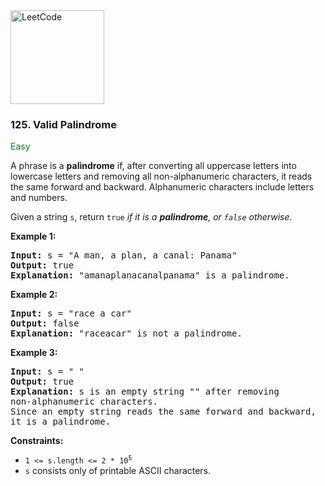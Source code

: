 <a href="https://leetcode.com/problems/valid-palindrome/">
    <img src="https://assets.leetcode.com/static_assets/public/webpack_bundles/images/logo-dark.e99485d9b.svg"
        style="width:150px" alt="LeetCode"/>
</a>

### 125. Valid Palindrome

<span style="color:green">Easy</span>

A phrase is a __palindrome__ if, after converting all uppercase letters into
lowercase letters and removing all non-alphanumeric characters, it reads the
same forward and backward. Alphanumeric characters include letters and numbers.

Given a string `s`, return `true` _if it is a __palindrome__, or `false`
otherwise_.

__Example 1:__
<pre>
<b>Input:</b> s = "A man, a plan, a canal: Panama"
<b>Output:</b> true
<b>Explanation:</b> "amanaplanacanalpanama" is a palindrome.
</pre>

__Example 2:__
<pre>
<b>Input:</b> s = "race a car"
<b>Output:</b> false
<b>Explanation:</b> "raceacar" is not a palindrome.
</pre>

__Example 3:__
<pre>
<b>Input:</b> s = " "
<b>Output:</b> true
<b>Explanation:</b> s is an empty string "" after removing 
non-alphanumeric characters.
Since an empty string reads the same forward and backward, 
it is a palindrome.
</pre>

__Constraints:__

* <code>1 <= s.length <= 2 * 10<sup>5</sup></code>
* `s` consists only of printable ASCII characters.
